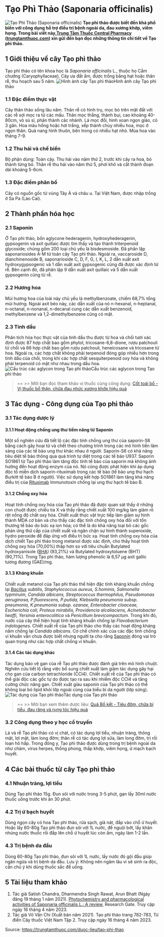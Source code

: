 # Tạo Phì Thảo (Saponaria officinalis)

![Tạo Phì Thảo \(Saponaria officinalis\)](https://trungtamthuoc.com/images/others/tao-phi-thao-1-8781.jpg)
**Tạo phì thảo được biết đến khá phổ biến với công dụng hỗ trợ điều trị bệnh ngoài da, đau xương khớp, viêm họng. Trong bài viết này,[Trung Tâm Thuốc Central Pharmacy](https://trungtamthuoc.com/ "Trung Tâm Thuốc Central Pharmacy") ([trungtamthuoc.com](https://trungtamthuoc.com/ "trungtamthuoc.com")) xin gửi đến bạn đọc những thông tin chi tiết về Tạo phì thảo.**
##  1 Giới thiệu về cây Tạo phì thảo
Tạo phì thảo có tên khoa học là _Saponaria officinalis_ L., thuộc họ Cẩm chướng (Caryophyllaceae). Cây ưa đất ẩm, được trồng bằng hạt hoặc thân rễ, thu hoạch sau 5 năm.
![Hình ảnh cây Tạo phì thảo](https://trungtamthuoc.com/images/item/tao-phi-thao-2\(1\).jpg)Hình ảnh cây Tạo phì thảo
### 1.1 Đặc điểm thực vật
Cây thân thảo sống lâu năm. Thân rễ có hình trụ, mọc bò trên mặt đất với các rễ sợi mọc ra từ các mấu. Thân mọc thẳng, thành bụi, cao khoảng 40-80cm, vỏ sù sì, phân thành các nhánh. Lá mọc đối, hình xoan ngọn giáo, có 3 gân.
Hoa màu hồng hoặc hơi trắng, xếp thành chùy nhiều hoa, mọc ở ngọn thân. Quả nang hình thuôn, bên trong có nhiều hạt nhỏ. Mùa hoa vào tháng 7-9.
### 1.2 Thu hái và chế biến
Bộ phận dùng: Toàn cây.
Thu hái vào năm thứ 2, trước khi cây ra hoa, bó thành từng bó. Thân rễ thu hái vào năm thứ 5, phơi khô và cắt thành đoạn dài khoảng 5-6cm.
### 1.3 Đặc điểm phân bố
Cây có nguồn gốc từ vùng Tây Á và châu u. Tại Việt Nam, được nhập trồng ở Sa Pa (Lào Cai).
##  2 Thành phần hóa học
### 2.1 Saponin
Ở Tạo phì thảo, bốn aglycone hederagenin, hydroxyhederagenin, gypsogenin và axit quillaic được tìm thấy và tạo thành triterpenoid glycoside; chúng gồm 200 loại chủ yếu là bisdesmoside.
Đã phân lập saponariosides A-M từ toàn cây Tạo phì thảo. Ngoài ra, vaccaroside D, dianchinenoside B, saponarioside C, D, F, G, I, K, L, 2 dẫn xuất axit hydroxygypsogenic và 1 dẫn xuất axit gypsogenic cũng đã được xác định từ rễ. Bên cạnh đó, đã phân lập 9 dẫn xuất axit quillaic và 5 dẫn xuất gypsogenin cũng từ rễ.
### 2.2 Hương hoa
Mùi hương hoa của loài này chủ yếu là methylbenzoate, chiếm 68,7% tổng mùi hương. Ngoài axit béo này, các dẫn xuất của nó n-hexanal, n-heptanal, n-octanal, n-nonanal, n-decanal cung các dẫn xuất benzenoid, methylbenzene và 1,2-dimethylbenzene cũng có mặt.
### 2.3 Tinh dầu
Phân tích hóa học thực vật của tinh dầu thu được từ hoa và chồi tươi xác định được 87 hợp chất bao gồm phytol, tricosane-6,8-dione, rượu patchouli từ chồi và 66 hợp chất bao gồm rượu patchouli, heneicosane và tricosane từ hoa. Ngoài ra, các hợp chất không phải terpenoid đóng góp nhiều hơn trong tinh dầu của chồi, trong khi các hợp chất sesquiterpenoid oxy hóa và không phải terpenoid có mặt như nhau trong dầu hoa.
![Cấu trúc các aglycon trong Tạo phì thảo](https://trungtamthuoc.com/images/item/tao-phi-thao-3.jpg)Cấu trúc các aglycon trong Tạo phì thảo
> == >> Mời bạn đọc tham khảo vị thuốc cùng công dụng: [Cốt toái bổ - Vị thuốc bổ thận, chữa đau nhức xương khớp hiệu quả](https://trungtamthuoc.com/duoc-lieu/cot-toai-bo)
##  3 Tác dụng - Công dụng của Tạo phì thảo
### 3.1 Tác dụng dược lý
#### 3.1.1 Hoạt động chống ung thư tiềm năng từ Saponin
Một số nghiên cứu đã tiết lộ các đặc tính chống ung thư của saporin-S6 bằng cách gây hoại tử và chết theo chương trình trong các mô hình tiền lâm sàng của các tế bào ung thư khác nhau ở người. Saporin-S6 có khả năng tiêu diệt tế bào thông qua quá trình tự diệt trong các tế bào U937.
Saporin SO1861 từ Tạo phì thảo làm tăng độc tính tế bào của saporin mà không ảnh hưởng đến hoạt động enzym của nó. Nó cũng được phát hiện khi áp dụng độc tố miễn dịch saporin-rituximab trong các tế bào (tế bào ung thư hạch Burkitt tế bào B ở người). Việc sử dụng kết hợp SO1861 làm tăng khả năng điều trị của [Rituximab](https://trungtamthuoc.com/hoat-chat/rituximab "Rituximab") Immunotoxin chống lại ung thư hạch tế bào B.
#### 3.1.2 Chống oxy hóa
Hoạt tính chống oxy hóa của Tạo phì thảo đã được quan sát thấy ở những con chuột được chiếu tia X và thấy rằng chiết xuất 100 mg/kg làm giảm rõ rệt nồng độ chất oxy hóa. Chiết xuất thực vật trực tiếp làm giảm sự hình thành MDA cơ bản và cho thấy các đặc tính chống oxy hóa đối với tổn thương tế bào do bức xạ ion hóa; có thể là do khả năng loại bỏ các gốc phản ứng thứ cấp của chiết xuất và ngăn chặn sự hình thành superoxide, hydro peroxide để đáp ứng với điều trị bức xạ.
Hoạt tính chống oxy hóa của dịch chiết Tạo phì thảo trong metanol được xác định, cho thấy hoạt tính chống oxy hóa (70,00%) thấp hơn so với tiêu chuẩn Butylated hydroxyanisole ([BHA](https://trungtamthuoc.com/hoat-chat/bha "BHA")) (93,21%) và Butylated hydroxytoluene (BHT) (90,71%). Trong Tạo phì thảo, hàm lượng phenolic là 6,57 µg axit gallic tương đương (GAE)/mg.
#### 3.1.3 Kháng khuẩn
Chiết xuất metanol của Tạo phì thảo thể hiện đặc tính kháng khuẩn chống lại _[Bacillus](https://trungtamthuoc.com/hoat-chat/bacillus "Bacillus") subtilis, Staphylococcus aureus, S.hominis, Salmonella typmiruim, Candida albicans, Streptococcus thermophilus, Pseudomonas aeruginosa, P.fluorescens, P.putida, Klebsiella pneumonia subsp. pneumonia, K.pneumonia subsp. ozanae, Enterobacter cloaceae, Escherichia coli, Proteus mirabilis, Providencia alcaliaciens, Acinetobacter Iwoffi, Yersinia enterocolitica_ và _Penicillium brevicompactum._ Trong khi đó, nước của cây thể hiện hoạt tính kháng khuẩn chống lại _Flavobacterium indologenes._
Chiết xuất rễ của Tạo phì thảo cho thấy các hoạt động kháng nấm chống lại _Candida albicans_. Cơ chế chính xác của các đặc tính chống vi khuẩn vẫn chưa được biết nhưng người ta cho rằng [Saponin](https://trungtamthuoc.com/hoat-chat/saponin "Saponin") đóng vai trò quan trọng như các hợp chất chống vi khuẩn.
#### 3.1.4 Các tác dụng khác
Tác dụng bảo vệ gan của rễ Tạo phì thảo được đánh giá trên mô hình chuột. Nghiên cứu tiết lộ rằng việc bổ sung chiết xuất làm giảm tác dụng gây hại cho gan của carbon tetrachloride (CCl4). Chiết xuất rễ của Tạo phì thảo có thể giải độc các gốc tự do được tạo ra sau khi nhiễm độc CCl4 và tăng cường chức năng gan. Chiết xuất giàu saponin của Tạo phì thảo có thể không loại bỏ lipid khỏi lớp ngoài cùng của biểu bì da người (lớp sừng). 
![Tác dụng của Tạo phì thảo](https://trungtamthuoc.com/images/item/tao-phi-thao-4.jpg)Tác dụng của Tạo phì thảo
> == >> Mời bạn xem thêm dược liệu: [Quả Bồ kết - Tiêu đờm, chữa bí tiểu, đau răng và rụng tóc hiệu quả](https://trungtamthuoc.com/duoc-lieu/bo-ket)
### 3.2 Công dụng theo y học cổ truyền
Lá và rễ Tạo phì thảo có vị chát, có tác dụng lợi tiểu, nhuận tràng, thông mật, lợi mật, làm long đờm; thân rễ có tác dụng lợi sữa, làm long đờm, trị rối loạn hô hấp.
Trong đông y, Tạo phì thảo được dùng trong trị bệnh ngoài da như chàm, virus herpes, thống phong, thấp khớp, viêm họng, ứ mạch bạch huyết.
##  4 Các bài thuốc từ cây Tạo phì thảo
### 4.1 Nhuận tràng, lợi tiểu
Dùng Tạo phì thảo 15g. Đun sôi với nước trong 3-5 phút, gạn lấy 30ml nước thuốc uống trước khi ăn 30 phút.
### 4.2 Trị ứ bạch huyết
Dùng ngọn cây có hoa Tạo phì thảo, rửa sạch, giã nát, đắp vào chỗ ứ huyết. Hoặc lấy 60-80g Tạo phì thảo đun sôi với 1L nước, để nguội bớt, lấy khăn nhúng nước thuốc rồi đắp lên chỗ ứ huyết lúc còn ấm, ngày làm 1-2 lần.
### 4.3 Trị bệnh da đầu
Dùng 60-80g Tạo phì thảo, đun sôi với 1L nước, lấy nước đó gội đầu giúp ngăn ngừa và trị bệnh da đầu.
Lưu ý: Không nên ngâm lâu vì sẽ sinh ra độc, cần chú ý khi dùng thuốc sắc để uống.
##  5 Tài liệu tham khảo
1. Tác giả Satish Chandra, Dharmendra Singh Rawat, Arun Bhatt (Ngày đăng 19 tháng 1 năm 2021). [Phytochemistry and pharmacological activities of Saponaria officinalis L.: A review](https://www.researchgate.net/publication/349999621_Phytochemistry_and_pharmacological_activities_of_Saponaria_officinalis_L_A_review), Research Gate. Truy cập ngày 16 tháng 4 năm 2023. 
2. Tác giả Võ Văn Chi (Xuất bản năm 2021). Tạo phì thảo trang 782-783, Từ điển Cây thuốc Việt Nam Tập 2. Truy cập ngày 16 tháng 4 năm 2023.


Source: https://trungtamthuoc.com/duoc-lieu/tao-phi-thao